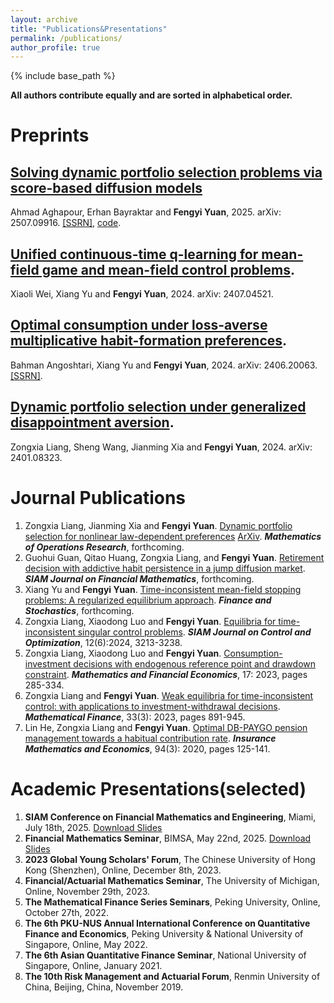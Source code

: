 ```yaml
---
layout: archive
title: "Publications&Presentations"
permalink: /publications/
author_profile: true
---
```


{% include base_path %}

**All authors contribute equally and are sorted in alphabetical order.**

Preprints
======

## [Solving dynamic portfolio selection problems via score-based diffusion models](https://arxiv.org/abs/2507.09916)

Ahmad Aghapour, Erhan Bayraktar and **Fengyi Yuan**, 2025. arXiv: 2507.09916. [[SSRN]](https://papers.ssrn.com/sol3/papers.cfm?abstract_id=5350795), [code](https://github.com/fy-yuan/diffusion_dynamic_mv).

## [Unified continuous-time q-learning for mean-field game and mean-field control problems](https://arxiv.org/abs/2407.04521).

Xiaoli Wei, Xiang Yu and **Fengyi Yuan**, 2024. arXiv: 2407.04521.

## [Optimal consumption under loss-averse multiplicative habit-formation preferences](https://arxiv.org/abs/2406.20063).

Bahman Angoshtari, Xiang Yu and **Fengyi Yuan**, 2024. arXiv: 2406.20063. [[SSRN]](https://papers.ssrn.com/sol3/papers.cfm?abstract_id=4879543).


## [Dynamic portfolio selection under generalized disappointment aversion](https://arxiv.org/abs/2401.08323).

Zongxia Liang, Sheng Wang, Jianming Xia and **Fengyi Yuan**, 2024. arXiv: 2401.08323.




Journal Publications 
======

1. Zongxia Liang, Jianming Xia and **Fengyi Yuan**. [Dynamic portfolio selection for nonlinear law-dependent preferences](https://pubsonline.informs.org/doi/10.1287/moor.2023.0345)   [ArXiv](https://arxiv.org/abs/2311.06745). ***Mathematics of Operations Research***, forthcoming.
1. Guohui Guan, Qitao Huang, Zongxia Liang, and **Fengyi Yuan**. [Retirement decision with addictive habit persistence in a jump diffusion market](https://arxiv.org/abs/2011.10166). ***SIAM Journal on Financial Mathematics***, forthcoming.
1. Xiang Yu and **Fengyi Yuan**. [Time-inconsistent mean-field stopping problems: A regularized equilibrium approach](https://arxiv.org/abs/2311.00381). ***Finance and Stochastics***, forthcoming.
1. Zongxia Liang, Xiaodong Luo and **Fengyi Yuan**. [Equilibria for time-inconsistent singular control problems](https://epubs.siam.org/doi/10.1137/23M1609701). ***SIAM Journal on Control and Optimization***, 12(6):2024, 3213-3238.
1. Zongxia Liang, Xiaodong Luo and **Fengyi Yuan**. [Consumption-investment decisions with endogenous reference point and drawdown constraint](https://link.springer.com/article/10.1007/s11579-023-00335-x). ***Mathematics and Financial Economics***, 17: 2023, pages 285-334.
1. Zongxia Liang and **Fengyi Yuan**. [Weak equilibria for time-inconsistent control: with applications to investment-withdrawal decisions](https://onlinelibrary.wiley.com/doi/abs/10.1111/mafi.12391). ***Mathematical Finance***, 33(3): 2023, pages 891-945.
1.  Lin He, Zongxia Liang and **Fengyi Yuan**. [Optimal DB-PAYGO pension management towards a habitual contribution rate](https://www.sciencedirect.com/science/article/abs/pii/S0167668720301050). ***Insurance Mathematics and Economics***, 94(3): 2020, pages 125-141.


Academic Presentations(selected)
======

1. **SIAM Conference on Financial Mathematics and Engineering**, Miami, July 18th, 2025. [Download Slides](../assets/Fengyi_SIFIN2025.pdf)
1. **Financial Mathematics Seminar**, BIMSA, May 22nd, 2025. [Download Slides](../assets/BIMSA.pdf)
1. **2023 Global Young Scholars' Forum**, The Chinese University of Hong Kong (Shenzhen), Online, December 8th, 2023.
1. **Financial/Actuarial Mathematics Seminar**, The University of Michigan, Online,  November 29th, 2023.
1. **The Mathematical Finance Series Seminars**, Peking University, Online, October 27th, 2022.
1. **The 6th PKU-NUS Annual International Conference on Quantitative Finance and Economics**, Peking University & National University of Singapore, Online, May 2022.
1. **The 6th Asian Quantitative Finance Seminar**, National University of Singapore, Online, January 2021.
1. **The 10th Risk Management and Actuarial Forum**, Renmin University of China, Beijing, China, November 2019.
